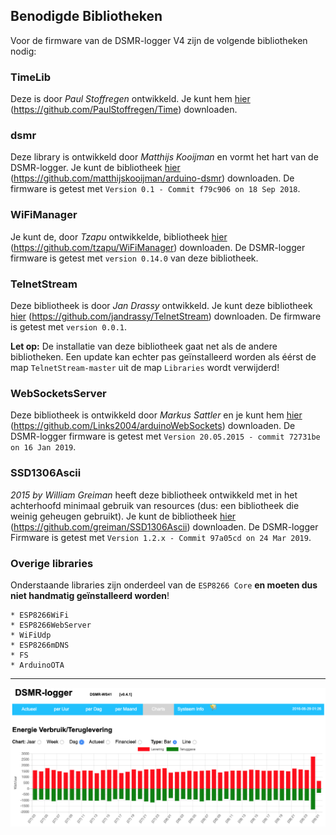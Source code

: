 ## Benodigde Bibliotheken

Voor de firmware van de DSMR-logger V4 zijn de volgende bibliotheken nodig:

### TimeLib
Deze is door *Paul Stoffregen* ontwikkeld. Je kunt hem [hier](https://github.com/PaulStoffregen/Time)
(https://github.com/PaulStoffregen/Time) downloaden.

### dsmr
Deze library is ontwikkeld door *Matthijs Kooijman* en vormt het hart van de
DSMR-logger. Je kunt de bibliotheek [hier](https://github.com/matthijskooijman/arduino-dsmr)
(https://github.com/matthijskooijman/arduino-dsmr) downloaden.
De firmware is getest met `Version 0.1 - Commit f79c906 on 18 Sep 2018`.

### WiFiManager
Je kunt de, door *Tzapu* ontwikkelde, bibliotheek [hier](https://github.com/tzapu/WiFiManager)
(https://github.com/tzapu/WiFiManager) downloaden.
De DSMR-logger firmware is getest met `version 0.14.0` van deze bibliotheek.

### TelnetStream
Deze bibliotheek is door *Jan Drassy* ontwikkeld.
Je kunt deze bibliotheek [hier](https://github.com/jandrassy/TelnetStream) 
(https://github.com/jandrassy/TelnetStream) downloaden.
De firmware is getest met `version 0.0.1`.

**Let op:** De installatie van deze bibliotheek gaat net als de andere bibliotheken. Een update 
kan echter pas geïnstalleerd worden als éérst de map `TelnetStream-master` uit de
map `Libraries` wordt verwijderd! 

### WebSocketsServer
Deze bibliotheek is ontwikkeld door *Markus Sattler* en je kunt hem
[hier](https://github.com/Links2004/arduinoWebSockets) 
(https://github.com/Links2004/arduinoWebSockets) downloaden.
De DSMR-logger firmware is getest met `Version 20.05.2015 - commit 72731be on 16 Jan 2019`.

### SSD1306Ascii
*2015 by William Greiman* heeft deze bibliotheek ontwikkeld met in het achterhoofd minimaal 
gebruik van resources (dus: een bibliotheek die weinig geheugen gebruikt).
Je kunt de bibliotheek [hier](https://github.com/greiman/SSD1306Ascii)
(https://github.com/greiman/SSD1306Ascii) downloaden.
De DSMR-logger Firmware is getest met `Version 1.2.x - Commit 97a05cd on 24 Mar 2019`.

  
### Overige libraries
Onderstaande libraries zijn onderdeel van de `ESP8266 Core` **en moeten dus niet handmatig
geïnstalleerd worden**!

	* ESP8266WiFi    
	* ESP8266WebServer
	* WiFiUdp        
	* ESP8266mDNS   
	* FS           
	* ArduinoOTA  

---
![](images/ChartDag.png)

